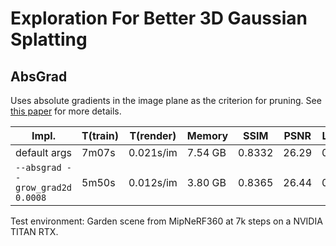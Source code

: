 # Exploration For Better 3D Gaussian Splatting

## AbsGrad

Uses absolute gradients in the image plane as the criterion for pruning. See [this paper](https://arxiv.org/pdf/2404.10484) for more details.

| Impl.                            | T(train) | T(render) | Memory  | SSIM   | PSNR  | LPIPS | #GS.  |
| -------------------------------- | -------- | --------- | ------- | ------ | ----- | ----- | ----- |
| default args                     | 7m07s    | 0.021s/im | 7.54 GB | 0.8332 | 26.29 | 0.123 | 4.46M |
| `--absgrad --grow_grad2d 0.0008` | 5m50s    | 0.012s/im | 3.80 GB | 0.8365 | 26.44 | 0.121 | 2.17M |

Test environment: Garden scene from MipNeRF360 at 7k steps on a NVIDIA TITAN RTX.
